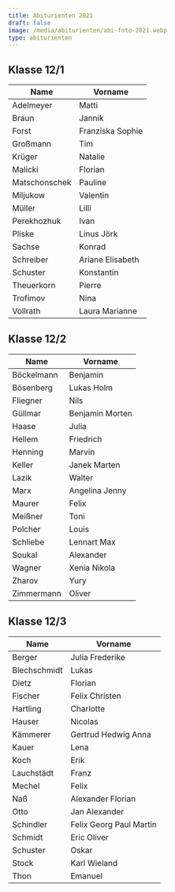```yaml
---
title: Abiturienten 2021
draft: false
image: /media/abiturienten/abi-foto-2021.webp
type: abiturienten
---
```

## Klasse 12/1

|**Name**|**Vorname**|
|---|---|
|Adelmeyer|Matti|
|Braun|Jannik|
|Forst|Franziska Sophie|
|Großmann|Tim|
|Krüger|Natalie|
|Malicki|Florian|
|Matschonschek|Pauline|
|Miljukow|Valentin|
|Müller|Lilli|
|Perekhozhuk|Ivan|
|Pliske|Linus Jörk|
|Sachse|Konrad|
|Schreiber|Ariane Elisabeth|
|Schuster|Konstantin|
|Theuerkorn|Pierre|
|Trofimov|Nina|
|Vollrath|Laura Marianne|

## Klasse 12/2

|**Name**|**Vorname**|
|---|---|
|Böckelmann|Benjamin|
|Bösenberg|Lukas Holm|
|Fliegner|Nils|
|Güllmar|Benjamin Morten|
|Haase|Julia|
|Hellem|Friedrich|
|Henning|Marvin|
|Keller|Janek Marten|
|Lazik|Walter|
|Marx|Angelina Jenny|
|Maurer|Felix|
|Meißner|Toni|
|Polcher|Louis|
|Schliebe|Lennart Max|
|Soukal|Alexander|
|Wagner|Xenia Nikola|
|Zharov|Yury|
|Zimmermann|Oliver|

## Klasse 12/3

|**Name**|**Vorname**|
|---|---|
|Berger|Julia Frederike|
|Blechschmidt|Lukas|
|Dietz|Florian|
|Fischer|Felix Christen|
|Hartling|Charlotte|
|Hauser|Nicolas|
|Kämmerer|Gertrud Hedwig Anna|
|Kauer|Lena|
|Koch|Erik|
|Lauchstädt|Franz|
|Mechel|Felix|
|Naß|Alexander Florian|
|Otto|Jan Alexander|
|Schindler|Felix Georg Paul Martin|
|Schmidt|Eric Oliver|
|Schuster|Oskar|
|Stock|Karl Wieland|
|Thon |Emanuel|




